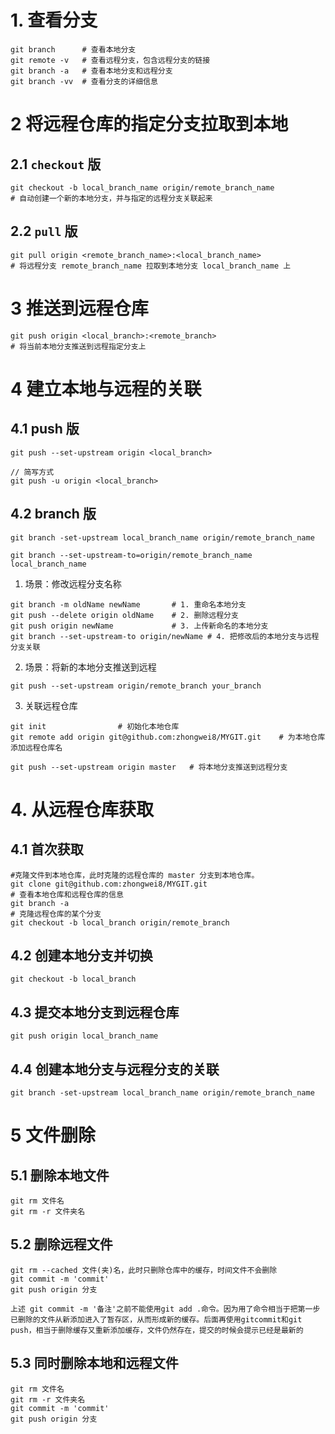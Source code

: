 # 1. 查看分支
```git
git branch      # 查看本地分支
git remote -v   # 查看远程分支，包含远程分支的链接
git branch -a   # 查看本地分支和远程分支
git branch -vv  # 查看分支的详细信息
```
# 2 将远程仓库的指定分支拉取到本地
## 2.1 `checkout` 版
```git
git checkout -b local_branch_name origin/remote_branch_name
# 自动创建一个新的本地分支，并与指定的远程分支关联起来
```
## 2.2 `pull` 版
```git
git pull origin <remote_branch_name>:<local_branch_name>
# 将远程分支 remote_branch_name 拉取到本地分支 local_branch_name 上
```
# 3 推送到远程仓库
```git
git push origin <local_branch>:<remote_branch>
# 将当前本地分支推送到远程指定分支上
```
# 4 建立本地与远程的关联
## 4.1 push 版
```git
git push --set-upstream origin <local_branch>

// 简写方式
git push -u origin <local_branch>

```
## 4.2 branch 版
```git
git branch -set-upstream local_branch_name origin/remote_branch_name

git branch --set-upstream-to=origin/remote_branch_name local_branch_name
```
1. 场景：修改远程分支名称
```git
git branch -m oldName newName       # 1. 重命名本地分支
git push --delete origin oldName    # 2. 删除远程分支
git push origin newName             # 3. 上传新命名的本地分支
git branch --set-upstream-to origin/newName # 4. 把修改后的本地分支与远程分支关联
```
2. 场景：将新的本地分支推送到远程
```git
git push --set-upstream origin/remote_branch your_branch
```
3. 关联远程仓库
```git
git init                # 初始化本地仓库
git remote add origin git@github.com:zhongwei8/MYGIT.git    # 为本地仓库添加远程仓库名

git push --set-upstream origin master   # 将本地分支推送到远程分支
```

# 4. 从远程仓库获取
## 4.1 首次获取
```git
#克隆文件到本地仓库，此时克隆的远程仓库的 master 分支到本地仓库。
git clone git@github.com:zhongwei8/MYGIT.git
# 查看本地仓库和远程仓库的信息
git branch -a
# 克隆远程仓库的某个分支
git checkout -b local_branch origin/remote_branch
```
## 4.2 创建本地分支并切换
```git
git checkout -b local_branch
```
## 4.3 提交本地分支到远程仓库
```git
git push origin local_branch_name
```
## 4.4 创建本地分支与远程分支的关联
```git
git branch -set-upstream local_branch_name origin/remote_branch_name

```

# 5 文件删除
## 5.1 删除本地文件
```git
git rm 文件名
git rm -r 文件夹名
```
## 5.2 删除远程文件
```git
git rm --cached 文件(夹)名，此时只删除仓库中的缓存，时间文件不会删除
git commit -m 'commit'
git push origin 分支
```
```git
上述 git commit -m '备注'之前不能使用git add .命令。因为用了命令相当于把第一步已删除的文件从新添加进入了暂存区，从而形成新的缓存。后面再使用gitcommit和git push，相当于删除缓存又重新添加缓存，文件仍然存在，提交的时候会提示已经是最新的
```
## 5.3 同时删除本地和远程文件
```git
git rm 文件名
git rm -r 文件夹名
git commit -m 'commit'
git push origin 分支
```
